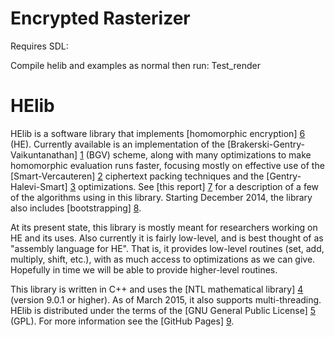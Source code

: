 Encrypted Rasterizer
====
Requires SDL:

Compile helib and examples as normal then run:
Test_render

HElib
=====

HElib is a software library that implements [homomorphic encryption] [6] (HE).
Currently available is an implementation of the
[Brakerski-Gentry-Vaikuntanathan] [1] (BGV) scheme, along with many
optimizations to make homomorphic evaluation runs faster, focusing mostly on
effective use of the [Smart-Vercauteren] [2] ciphertext packing techniques and
the [Gentry-Halevi-Smart] [3] optimizations. See [this report] [7] for a
description of a few of the algorithms using in this library. Starting
December 2014, the library also includes [bootstrapping] [8].

At its present state, this library is mostly meant for researchers working on
HE and its uses. Also currently it is fairly low-level, and is best thought of
as "assembly language for HE". That is, it provides low-level routines (set,
add, multiply, shift, etc.), with as much access to optimizations as we can
give. Hopefully in time we will be able to provide higher-level routines.

This library is written in C++ and uses the [NTL mathematical library] [4]
(version 9.0.1 or higher). As of March 2015, it also supports multi-threading.
HElib is distributed under the terms of the [GNU General Public License] [5] (GPL).
For more information see the [GitHub Pages] [9].

  [1]: http://eprint.iacr.org/2011/277       "BGV12"
  [2]: http://eprint.iacr.org/2011/133       "SV11"
  [3]: http://eprint.iacr.org/2012/099       "GHS12"
  [4]: http://www.shoup.net/ntl/             "NTL"
  [5]: http://www.gnu.org/licenses/gpl.html  "GPL"
  [6]: http://en.wikipedia.org/wiki/Homomorphic_encryption "Homomorphic encryption"
  [7]: http://eprint.iacr.org/2014/106       "algorithms"
  [8]: http://eprint.iacr.org/2014/873       "bootstrapping"
  [9]: http://shaih.github.io/HElib          "GitHubPages"
